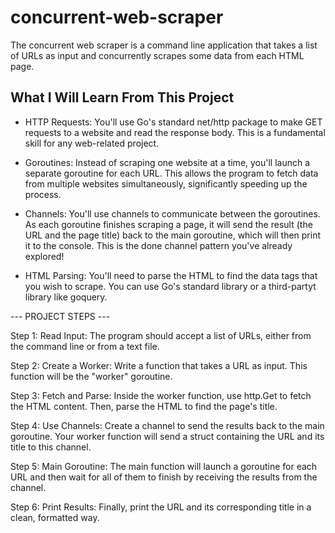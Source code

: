 # concurrent-web-scraper
The concurrent web scraper is a command line application that takes a list of URLs as input and concurrently scrapes some data from each HTML page.


## What I Will Learn From This Project

- HTTP Requests: You'll use Go's standard net/http package to make GET requests to a website and read the response body. This is a fundamental skill for any web-related project.

- Goroutines: Instead of scraping one website at a time, you'll launch a separate goroutine for each URL. This allows the program to fetch data from multiple websites simultaneously, significantly speeding up the process.

- Channels: You'll use channels to communicate between the goroutines. As each goroutine finishes scraping a page, it will send the result (the URL and the page title) back to the main goroutine, which will then print it to the console. This is the done channel pattern you've already explored!

- HTML Parsing: You'll need to parse the HTML to find the data tags that you wish to scrape. You can use Go's standard library or a third-partyt library like goquery.


--- PROJECT STEPS ---

Step 1: Read Input: The program should accept a list of URLs, either from the command line or from a text file.

Step 2: Create a Worker: Write a function that takes a URL as input. This function will be the "worker" goroutine.

Step 3: Fetch and Parse: Inside the worker function, use http.Get to fetch the HTML content. Then, parse the HTML to find the page's title.

Step 4: Use Channels: Create a channel to send the results back to the main goroutine. Your worker function will send a struct containing the URL and its title to this channel.

Step 5: Main Goroutine: The main function will launch a goroutine for each URL and then wait for all of them to finish by receiving the results from the channel.

Step 6: Print Results: Finally, print the URL and its corresponding title in a clean, formatted way.